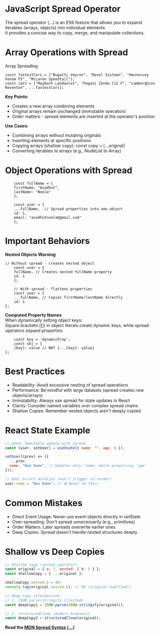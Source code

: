 # JavaScript Spread Operator
The spread operator (...) is an ES6 feature that allows you to expand iterables (arrays, objects) into individual elements.  
It provides a concise way to copy, merge, and manipulate collections.

# Array Operations with Spread

Array Spreading
```
const fastestCars = ["Bugatti Veyron", "Devel Sixteen", "Hennessey Venom F5", "McLaren Speedtail"];
const cars = ["Maybach Landaulet", "Pagani Zonda C12 F", "Lamborghini Reventon", ...fastestCars];
```

**Key Points:**

- Creates a new array combining elements
- Original arrays remain unchanged (immutable operation)
- Order matters - spread elements are inserted at the operator's position

**Use Cases:**

- Combining arrays without mutating originals
- Inserting elements at specific positions
- Copying arrays (shallow copy): const copy = [...original]
- Converting iterables to arrays (e.g., NodeList to Array)

# Object Operations with Spread
```
    const fullName = {
    firstName: "Avadhut",
    lastName: "Noola"
    };

    const user = {
    ...fullName,  // Spread properties into new object
    id: 1,
    email: "avadhutnoola@gmail.com"
    };
```

# Important Behaviors

**Nested Objects Warning**

```
// Without spread - creates nested object
    const user = {
    fullName, // Creates nested fullName property
    id: 1
    };

    // With spread - flattens properties
    const user = {
    ...fullName, // Copies firstName/lastName directly
    id: 1
};
```

**Computed Property Names**  
    When dynamically setting object keys:  
    Square brackets ([]) in object literals create dynamic keys, while spread operators expand properties.
```
    const key = 'dynamicProp';
    const obj = {
    [key]: value // NOT {...[key]: value}
};
```

# Best Practices

- Readability: Avoid excessive nesting of spread operations
- Performance: Be mindful with large datasets (spread creates new objects/arrays)
- Immutability: Always use spread for state updates in React
- Clarity: Consider named variables over complex spread chains
- Shallow Copies: Remember nested objects aren't deeply copied

# React State Example

```javascript
// Good: Immutable update with spread
const [user, setUser] = useState({ name: "", age: 0 });

setUser((prev) => ({
  ...prev,
  name: "New Name", // Updates only 'name' while preserving 'age'
}));

// Bad: Direct mutation (won't trigger re-render)
user.name = "New Name"; // ❌ Never do this!
```

# Common Mistakes

- Direct Event Usage: Never use event objects directly in setState
- Over-spreading: Don't spread unnecessarily (e.g., primitives)
- Order Matters: Later spreads overwrite earlier ones
- Deep Copies: Spread doesn't handle nested structures deeply

# Shallow vs Deep Copies
```javascript
// Shallow copy (spread operator)
const original = { a: 1, nested: { b: 2 } };
const shallowCopy = { ...original };

shallowCopy.nested.b = 99; 
console.log(original.nested.b); // 99 (original modified!)

// Deep copy alternatives:
// 1. JSON.parse/stringify (limited)
const deepCopy1 = JSON.parse(JSON.stringify(original));

// 2. structuredClone (modern browsers)
const deepCopy2 = structuredClone(original);
```

**Read the [MDN Spread Syntax (...)](https://developer.mozilla.org/en-US/docs/Web/JavaScript/Reference/Operators/Spread_syntax)**
